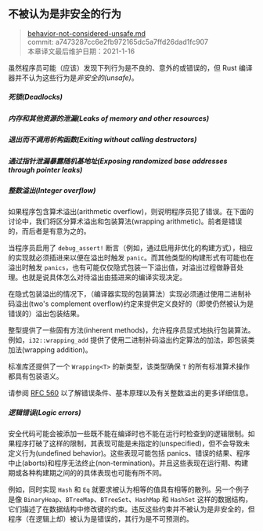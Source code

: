 ## 不被认为是非安全的行为

>[behavior-not-considered-unsafe.md](https://github.com/rust-lang/reference/blob/master/src/behavior-not-considered-unsafe.md)\
>commit: a7473287cc6e2fb972165dc5a7ffd26dad1fc907 \
>本章译文最后维护日期：2021-1-16

虽然程序员可能（应该）发现下列行为是不良的、意外的或错误的，但 Rust 编译器并不认为这些行为是*非安全的(unsafe)*。

##### 死锁(Deadlocks)
##### 内存和其他资源的泄漏(Leaks of memory and other resources)
##### 退出而不调用析构函数(Exiting without calling destructors)
##### 通过指针泄漏暴露随机基地址(Exposing randomized base addresses through pointer leaks)
##### 整数溢出(Integer overflow)

如果程序包含算术溢出(arithmetic overflow)，则说明程序员犯了错误。在下面的讨论中，我们将区分算术溢出和包装算法(wrapping arithmetic)。前者是错误的，而后者是有意为之的。

当程序员启用了 `debug_assert!` 断言（例如，通过启用非优化的构建方式），相应的实现就必须插进来以便在溢出时触发 `panic`。而其他类型的构建形式有可能也在溢出时触发 `panics`，也有可能仅仅隐式包装一下溢出值，对溢出过程做静音处理。也就是说具体怎么对待溢出由插进来的编译实现决定。

在隐式包装溢出的情况下，（编译器实现的包装算法）实现必须通过使用二进制补码溢出(two's complement overflow)约定来提供定义良好的（即使仍然被认为是错误的）溢出包装结果。

整型提供了一些固有方法(inherent methods)，允许程序员显式地执行包装算法。例如，`i32::wrapping_add` 提供了使用二进制补码溢出约定算法的加法，即包装类加法(wrapping addition)。

标准库还提供了一个 `Wrapping<T>` 的新类型，该类型确保 `T` 的所有标准算术操作都具有包装语义。

请参阅 [RFC 560] 以了解错误条件、基本原理以及有关整数溢出的更多详细信息。

##### 逻辑错误(Logic errors)

安全代码可能会被添加一些既不能在编译时也不能在运行时检查到的逻辑限制。如果程序打破了这样的限制，其表现可能是未指定的(unspecified)，但不会导致未定义行为(undefined behavior)。这些表现可能包括 panics、错误的结果、程序中止(aborts)和程序无法终止(non-termination)。并且这些表现在运行期、构建期或各种构建期之间的的具体表现也可能有所不同。

例如，同时实现 `Hash` 和 `Eq` 就要求被认为相等的值具有相等的散列。另一个例子是像 `BinaryHeap`、`BTreeMap`、`BTreeSet`、`HashMap` 和 `HashSet` 这样的数据结构，它们描述了在数据结构中修改键的约束。违反这些约束并不被认为是非安全的，但程序（在逻辑上却）被认为是错误的，其行为是不可预测的。

[RFC 560]: https://github.com/rust-lang/rfcs/blob/master/text/0560-integer-overflow.md

<!-- 2021-1-16-->
<!-- checked -->
